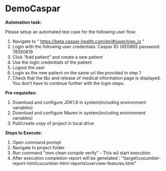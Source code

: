 # DemoCaspar

<B>Automation task:</B>

Please setup an automated test case for the following user flow:
1) Navigate to “ https://beta.caspar-health.com/en/#/user/sign_in ”
2) Login with the following user credentials: Caspar ID: IXE0865 password: 78350619
3) Click “Add patient” and create a new patient
4) Use the login credentials of the patient
5) Logout the user
6) Login as the new patient on the same url like provided in step 1
7) Check that the t&c and release of medical information page is displayed. You don’t have
to continue further with the login steps.

<B>Pre-requisites:</B>
1. Download and configure JDK1.8 in system(including environment variables)
2. Download and configure Maven in system(including environment variables)
2. Pull/create copy of project in local drive

<B>Steps to Execute:</B>
1. Open command prompt
2. Navigate to project folder
3. Run command "mvn clean compile verify" - This wil start execution
4. After execution  completion report will be genetated : "<Project Folder>\target\cucumber-report-html\cucumber-html-reports\overview-features.html"
